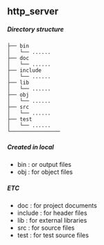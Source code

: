 ## http_server

##### Directory structure

```
├── bin
│   └── ......
├── doc
│   └── ......
├── include
│   └── ......
├── lib
│   └── ......
├── obj
│   └── ......
├── src
│   └── ......
├── test
│   └── ......
└────────────────
```

##### Created in local
- bin : or output files
- obj : for object files

##### ETC
- doc : for project documents
- include : for header files
- lib : for external libraries
- src : for source files
- test : for test source files

